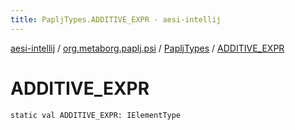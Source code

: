 ```yaml
---
title: PapljTypes.ADDITIVE_EXPR - aesi-intellij
---
```


[aesi-intellij](../../index.html) / [org.metaborg.paplj.psi](../index.html) / [PapljTypes](index.html) / [ADDITIVE_EXPR](.)

# ADDITIVE_EXPR

`static val ADDITIVE_EXPR: IElementType`